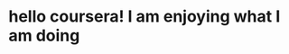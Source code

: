 <!DOCTYPE html>
<html>
<head>
	<title>hello coursera!</title>
</head>
<body>
<h1>hello coursera! I am enjoying what I am doing</h1>
</body>
</html>